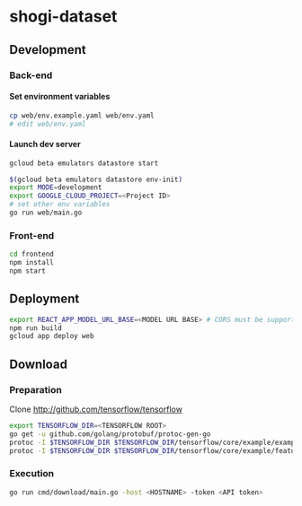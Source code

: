 
# shogi-dataset

## Development

### Back-end

#### Set environment variables

```sh
cp web/env.example.yaml web/env.yaml
# edit web/env.yaml
```

#### Launch dev server

```sh
gcloud beta emulators datastore start
```

```sh
$(gcloud beta emulators datastore env-init)
export MODE=development
export GOOGLE_CLOUD_PROJECT=<Project ID>
# set other env variables
go run web/main.go
```

### Front-end

```sh
cd frontend
npm install
npm start
```


## Deployment

```sh
export REACT_APP_MODEL_URL_BASE=<MODEL URL BASE> # CORS must be supported
npm run build
gcloud app deploy web
```


## Download

### Preparation

Clone http://github.com/tensorflow/tensorflow

```sh
export TENSORFLOW_DIR=<TENSORFLOW ROOT>
go get -u github.com/golang/protobuf/protoc-gen-go
protoc -I $TENSORFLOW_DIR $TENSORFLOW_DIR/tensorflow/core/example/example.proto --go_out $(go env GOPATH)/src
protoc -I $TENSORFLOW_DIR $TENSORFLOW_DIR/tensorflow/core/example/feature.proto --go_out $(go env GOPATH)/src
```

### Execution

```sh
go run cmd/download/main.go -host <HOSTNAME> -token <API token>
```
